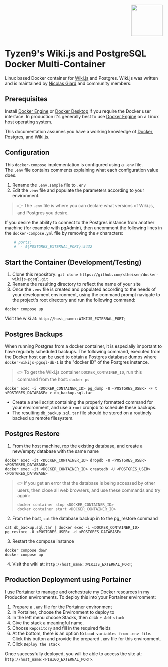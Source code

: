 <p align="right" width="100%">
    <img src="https://drive.usercontent.google.com/download?id=1KbYhPopR37y50wHRMne7FRKLLUN-usi1" height="100">
</p>

# Tyzen9's Wiki.js and PostgreSQL Docker Multi-Container
Linux based Docker container for [Wiki.js](https://js.wiki/) and Postgres. Wiki.js was written and is maintained by [Nicolas Giard](https://github.com/NGPixel) and community members.  

## Prerequisites
Install [Docker Engine](https://docs.docker.com/get-docker/) or [Docker Desktop](https://docs.docker.com/desktop/) if you require the Docker user interface.  In production it's generally best to use [Docker Engine](https://docs.docker.com/get-docker/) on a Linux host operating system.

This documentation assumes you have a working knowledge of [Docker](https://www.docker.com/), [Postgres](https://www.postgresql.org/), and [Wiki.js](https://js.wiki/).

## Configuration
This `docker-compose` implementation is configured using a `.env` file.  
The `.env` file contains comments explaining what each configuration value does.

1. Rename the `.env.sample` file to `.env`
2. Edit the `.env` file and populate the parameters according to your environment.

> :point_right:
> The `.env` file is where you can declare what versions of Wiki.js, and Postgres you desire.

If you desire the ability to connect to the Postgres instance from another machine (for example with pgAdmin), then uncomment the following lines in the `docker-compose.yml` file by removing the `#` characters:

```yaml
    # ports:
    #  - ${POSTGRES_EXTERNAL_PORT}:5432
```

## Start the Container (Development/Testing)
1. Clone this repository: `git clone https://github.com/stheisen/docker-wikijs-pgsql.git`
1. Rename the resulting directory to reflect the name of your site
1. Once the `.env` file is created and populated according to the needs of your development environment, using the command prompt navigate to the project's root directory and run the following command:

```
docker compose up
```

Visit the wiki at: `http://host_name::WIKIJS_EXTERNAL_PORT`;

## Postgres Backups
When running Postgres from a docker container, it is especially important to have regularly scheduled backups.  The following command, executed from the Docker host can be used to obtain a Postgres database dumps where `docker-wikijs-pgsql-db-1` is the "docker ID" of the Postgres instance. 

> :point_right:
> To get the Wiki.js container `DOCKER_CONTAINER_ID`, run this command from the host: `docker ps`

```
docker exec -i <DOCKER_CONTAINER_ID> pg_dump -U <POSTGRES_USER> -F t <POSTGRES_DATABASE> > db_backup.sql.tar
```

- Create a shell script containing the properly formatted command for your environment, and use a `root` cronjob to schedule these backups.
- The resulting `db_backup.sql.tar` file should be stored on a routinely backed up remote filesystem.

## Postgres Restore
1. From the host machine, rop the existing database, and create a new/empty database with the same name
``` 
docker exec -it <DOCKER_CONTAINER_ID> dropdb -U <POSTGRES_USER> <POSTGRES_DATABASE>
docker exec -it <DOCKER_CONTAINER_ID> createdb -U <POSTGRES_USER> <POSTGRES_DATABASE>
```

> :point_right:
> If you get an error that the database is being accessed by other users, then close all web browsers, and use these commands and try again:
>```
>docker container stop <DOCKER_CONTAINER_ID>
>docker container start <DOCKER_CONTAINER_ID>
>```

2. From the host, `cat` the database backup in to the pg_restore command
```
cat db_backup.sql.tar | docker exec -i <DOCKER_CONTAINER_ID> pg_restore -U <POSTGRES_USER> -d <POSTGRES_DATABASE>
```
3. Restart the compose instance
```
docker compose down
docker compose up
```
4. Visit the wiki at: `http://host_name::WIKIJS_EXTERNAL_PORT`;

## Production Deployment using Portainer
I use [Portainer](https://www.portainer.io/) to manage and orchestrate my Docker resources in my Production environments. To deploy this into your Portainer environment:

1. Prepare a `.env` file for the Portainer environment
2. In Portainer, choose the Environment to deploy to
3. In the left menu choose Stacks, then click `+ Add stack`
4. Give the stack a meaningful name.
5. Choose `Repository` and fill in the required fields
6. At the bottom, there is an option to `Load variables from .env file`. Click this button and provide the prepared `.env` file for this environment.
7. Click `Deploy the stack`

Once successfully deployed, you will be able to access the site at: `http://host_name:<PIWIGO_EXTERNAL_PORT>`.